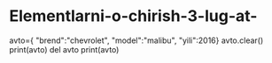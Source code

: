# Elementlarni-o-chirish-3-lug-at-
avto={
      "brend":"chevrolet",
      "model":"malibu",
      "yili":2016}
avto.clear()
print(avto)
del avto
print(avto)
